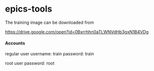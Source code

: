 # epics-tools

The training image can be downloaded from

https://drive.google.com/open?id=0Bxrrhhn0aTLWNVdHb3gxN1B4VDg

#### Accounts

regular user
username: train
password: train

root user
password: root
